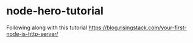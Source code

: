 # node-hero-tutorial
Following along with this tutorial https://blog.risingstack.com/your-first-node-js-http-server/
